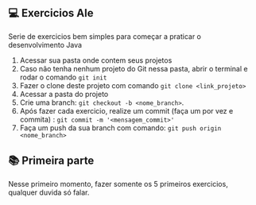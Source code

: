 
## 💻 Exercicios Ale

Serie de exercicios bem simples para começar a praticar o desenvolvimento Java

1. Acessar sua pasta onde contem seus projetos
2. Caso não tenha nenhum projeto do Git nessa pasta, abrir o terminal e rodar o comando `git init`
3. Fazer o clone deste projeto com comando `git clone <link_projeto>`
4. Acessar a pasta do projeto
5. Crie uma branch: `git checkout -b <nome_branch>`.
6. Após fazer cada exercicio, realize um commit (faça um por vez e commita) : `git commit -m '<mensagem_commit>'`
4. Faça um push da sua branch com comando: `git push origin <nome_branch>`

## 📚 Primeira parte

Nesse primeiro momento, fazer somente os 5 primeiros exercicios, qualquer duvida só falar.
